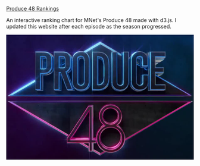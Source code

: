 [Produce 48 Rankings](https://ajyu124.github.io/p48ranking/)

An interactive ranking chart for MNet's Produce 48 made with d3.js. I updated this website after each episode as the season progressed.

![alt text](Produce_48.jpg "Screenshot")
